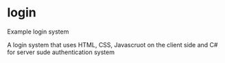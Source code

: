 # login
Example login system

A login system that uses HTML, CSS, Javascruot on the client side and C# for server sude authentication system
